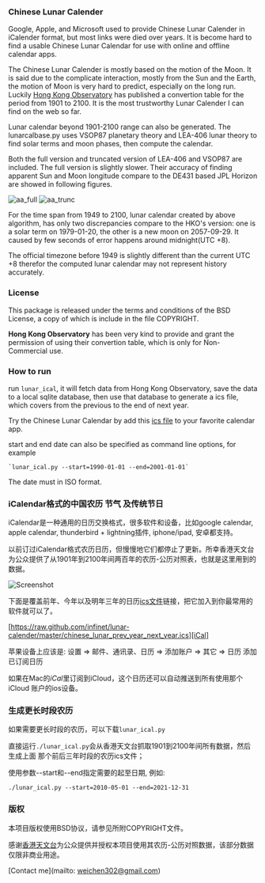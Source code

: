 ### Chinese Lunar Calender

Google, Apple, and Microsoft used to provide Chinese Lunar Calender in iCalender
format, but most links were died over years. It is become hard to find a usable
Chinese Lunar Calendar for use with online and offline calendar apps.

The Chinese Lunar Calender is mostly based on the motion of the Moon. It is
said due to the complicate interaction, mostly from the Sun and the Earth, the
motion of Moon is very hard to predict, especially on the long run.  Luckily
[Hong Kong Observatory][HK_Obs] has published a convertion table for the period
from 1901 to 2100. It is the most trustworthy Lunar Calender I can find on the
web so far.

Lunar calendar beyond 1901-2100 range can also be generated. The
lunarcalbase.py uses VSOP87 planetary theory and LEA-406 lunar theory to
find solar terms and moon phases, then compute the calendar.

Both the full version and truncated version of LEA-406 and VSOP87 are included.
The full version is slightly slower. Their accuracy of finding apparent Sun and
Moon longitude compare to the DE431 based JPL Horizon are showed in following
figures.

![aa_full][]
![aa_trunc][]

For the time span from 1949 to 2100, lunar calendar created by above algorithm,
has only two discrepancies compare to the HKO's version: one is a solar term on
1979-01-20, the other is a new moon on 2057-09-29. It caused by few seconds of
error happens around midnight(UTC +8).

The official timezone before 1949 is slightly different than the current UTC +8
therefor the computed lunar calendar may not represent history accurately.


### License

This package is released under the terms and conditions of the BSD License, a
copy of which is include in the file COPYRIGHT.

**Hong Kong Observatory** has been very kind to provide and grant the permission
of using their convertion table, which is only for Non-Commercial use.

### How to run

run `lunar_ical`, it will fetch data from Hong Kong Observatory, save
the data to a local sqlite database, then use that database to generate a ics
file, which covers from the previous to the end of next year.

Try the Chinese Lunar Calendar by add this [ics file][iCal] to your favorite
calendar app.

start and end date can also be specified as command line options, for example

    `lunar_ical.py --start=1990-01-01 --end=2001-01-01`

The date must in ISO format.


### iCalendar格式的中国农历 节气 及传统节日

iCalendar是一种通用的日历交换格式，很多软件和设备，比如google calendar, apple
calendar, thunderbird + lightning插件, iphone/ipad, 安卓都支持。

以前订过iCalendar格式农历日历，但慢慢地它们都停止了更新。所幸香港天文台为公众提供了从1901年到2100年间两百年的农历-公历对照表，也就是这里用到的数据。

![Screenshot][]

下面是覆盖前年、今年以及明年三年的日历[ics文件][iCal]链接，把它加入到你最常用的软件就可以了。

[https://raw.github.com/infinet/lunar-calender/master/chinese_lunar_prev_year_next_year.ics][iCal]

苹果设备上应该是:
    设置 => 邮件、通讯录、日历 => 添加账户 => 其它 => 日历 添加已订阅日历

如果在Mac的*iCal*里订阅到iCloud，这个日历还可以自动推送到所有使用那个iCloud
账户的ios设备。



### 生成更长时段农历

如果需要更长时段的农历，可以下载`lunar_ical.py`

直接运行`./lunar_ical.py`会从香港天文台抓取1901到2100年间所有数据，然后生成上面
那个前后三年时段的农历ics文件；

使用参数--start和--end指定需要的起至日期, 例如:

    ./lunar_ical.py --start=2010-05-01 --end=2021-12-31


### 版权

本项目版权使用BSD协议，请参见所附COPYRIGHT文件。

感谢[香港天文台][HK_Obs]为公众提供并授权本项目使用其农历-公历对照数据，该部分数据仅限非商业用途。


[Contact me](mailto: weichen302@gmail.com)

[iCal]: https://raw.github.com/infinet/lunar-calender/master/chinese_lunar_prev_year_next_year.ics
[HK_Obs]: http://data.weather.gov.hk/gts/time/conversion1_text_c.htm
[Screenshot]: http://infinet.github.io/images/lunar_calendar.jpg
[aa_full]: http://infinet.github.io/images/moon-sun-full_lea406_vsop87_compare_JPL.png
[aa_trunc]: http://infinet.github.io/images/moon-sun-trunc_lea406_vsop87_compare_JPL.png
